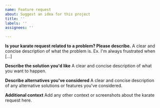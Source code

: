 ```yaml
---
name: Feature request
about: Suggest an idea for this project
title: ''
labels: ''
assignees: ''

---
```


**Is your karate request related to a problem? Please describe.**
A clear and concise description of what the problem is. Ex. I'm always frustrated when [...]

**Describe the solution you'd like**
A clear and concise description of what you want to happen.

**Describe alternatives you've considered**
A clear and concise description of any alternative solutions or features you've considered.

**Additional context**
Add any other context or screenshots about the karate request here.

